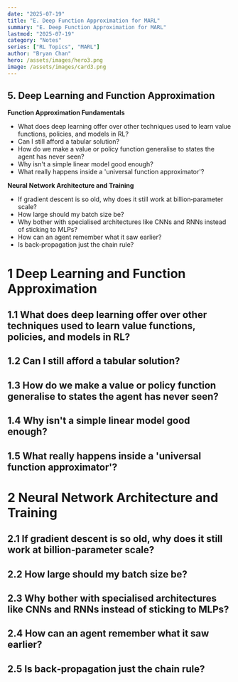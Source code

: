 ```yaml
---
date: "2025-07-19"
title: "E. Deep Function Approximation for MARL"
summary: "E. Deep Function Approximation for MARL"
lastmod: "2025-07-19"
category: "Notes"
series: ["RL Topics", "MARL"]
author: "Bryan Chan"
hero: /assets/images/hero3.png
image: /assets/images/card3.png
---
```


## 5. Deep Learning and Function Approximation

**Function Approximation Fundamentals**
- What does deep learning offer over other techniques used to learn value functions, policies, and models in RL?
- Can I still afford a tabular solution?
- How do we make a value or policy function generalise to states the agent has never seen?
- Why isn't a simple linear model good enough?
- What really happens inside a 'universal function approximator'?

**Neural Network Architecture and Training**
- If gradient descent is so old, why does it still work at billion‑parameter scale?
- How large should my batch size be?
- Why bother with specialised architectures like CNNs and RNNs instead of sticking to MLPs?
- How can an agent remember what it saw earlier?
- Is back‑propagation just the chain rule?


# 1 Deep Learning and Function Approximation

## 1.1 What does deep learning offer over other techniques used to learn value functions, policies, and models in RL?

## 1.2 Can I still afford a tabular solution?

## 1.3 How do we make a value or policy function generalise to states the agent has never seen?

## 1.4 Why isn't a simple linear model good enough?

## 1.5 What really happens inside a 'universal function approximator'?

# 2 Neural Network Architecture and Training

## 2.1 If gradient descent is so old, why does it still work at billion‑parameter scale?

## 2.2 How large should my batch size be?

## 2.3 Why bother with specialised architectures like CNNs and RNNs instead of sticking to MLPs?

## 2.4 How can an agent remember what it saw earlier?

## 2.5 Is back‑propagation just the chain rule?
















